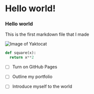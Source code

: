 # Hello world!
### Hello world

This is the first markdown file that I made

![Image of Yaktocat](https://octodex.github.com/images/yaktocat.png)

``` python
def square(x):
  return x**2
```
- [ ] Turn on GitHub Pages
- [ ] Outline my portfolio
- [ ] Introduce myself to the world


